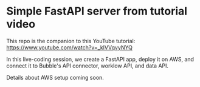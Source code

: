 # Simple FastAPI server from tutorial video

This repo is the companion to this YouTube tutorial: https://www.youtube.com/watch?v=_klVVqvyNYQ

In this live-coding session, we create a FastAPI app, deploy it on AWS, and connect it to Bubble's API connector, worklow API, and data API.

Details about AWS setup coming soon.

